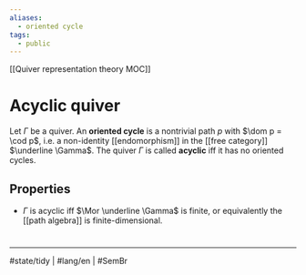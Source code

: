 ```yaml
---
aliases:
  - oriented cycle
tags:
  - public
---
```

[[Quiver representation theory MOC]]
# Acyclic quiver

Let $\Gamma$ be a quiver. 
An **oriented cycle** is a nontrivial path $p$ with $\dom p = \cod p$,
i.e. a non-identity [[endomorphism]] in the [[free category]] $\underline \Gamma$.
The quiver $\Gamma$ is called **acyclic** iff it has no oriented cycles.

## Properties

- $\Gamma$ is acyclic iff $\Mor \underline \Gamma$ is finite, or equivalently the [[path algebra]] is finite-dimensional.

#
---
#state/tidy | #lang/en | #SemBr
